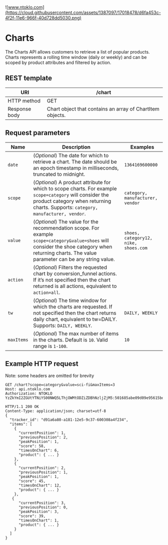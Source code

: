 ![www.ntoklo.com](https://cloud.githubusercontent.com/assets/1387097/17018478/d6fa453c-4f2f-11e6-966f-40d728dd5030.png)
# Charts

The Charts API allows customers to retrieve a list of popular products. Charts represents a rolling time window (daily or weekly) and can be scoped by product attributes and filtered by action.

## REST template

| URI	|  /chart |
|-------|---------|
|HTTP method  |	GET |
| Response body	 | Chart object that contains an array of ChartItem objects.|

## Request parameters

| Name	 | Description	| Examples |
|-------|---------|---------|
| `date` | 	(*Optional*) The date for which to retrieve a chart. The date should be an epoch timestamp in milliseconds, truncated to midnight.|	`1364169600000` |
| `scope` |	(*Optional*) A product attribute for which to scope charts. For example `scope=category` will consider the product category when returning charts. Supports: `category, manufacturer, vendor`.	| `category, manufacturer, vendor` |
| `value` |	(*Optional*) The value for the recommendation scope. For example `scope=category&value=shoes` will consider the shoe category when returning charts. The value parameter can be any string value.	| `shoes, category12, nike, shoes.com` |
| `action` |	(*Optional*) Filters the requested chart by conversion_funnel actions. If it’s not specified then the chart returned is all actions, equivalent to `action=all`. | |	
| `tw` |	(*Optional*) The time window for which the charts are requested. If not specified then the chart returns daily chart, equivalent to tw=DAILY. Supports: `DAILY, WEEKLY`.	| `DAILY, WEEKLY` |
| `maxItems` |	(*Optional*) The max number of items in the charts. Default is `10`. Valid range is `1-100`.	| `10` |

## Example HTTP request
Note: some headers are omitted for brevity
```
GET /chart?scope=category&value=sci-fi&maxItems=3
Host: api.ntoklo.com
Authorization: NTOKLO YzZkYmI2ZGUtYTNiYS00NWQ5LThjOWMtODZiZDBhNzljZjM5:501685abe09d09e95615bd38743a8a3a9a9213fd
```
```
HTTP/1.1 200 OK
Content-Type: application/json; charset=utf-8
{
  "tracker_id": "d91a6a80-a181-12e5-9c37-600308a4f234",
  "items": [
    {
      "currentPosition": 1,
      "previousPosition": 2,
      "peakPosition": 1,
      "score": 58,
      "timesOnChart": 6,
      "product": { ... }
    },
    {
      "currentPosition": 2,
      "previousPosition": 1,
      "peakPosition": 1,
      "score": 45,
      "timesOnChart": 12,
      "product": { ... }
    },
   {
      "currentPosition": 3,
      "previousPosition": 0,
      "peakPosition": 3,
      "score": 39,
      "timesOnChart": 1,
      "product": { ... }
    }
  ]
}
```
